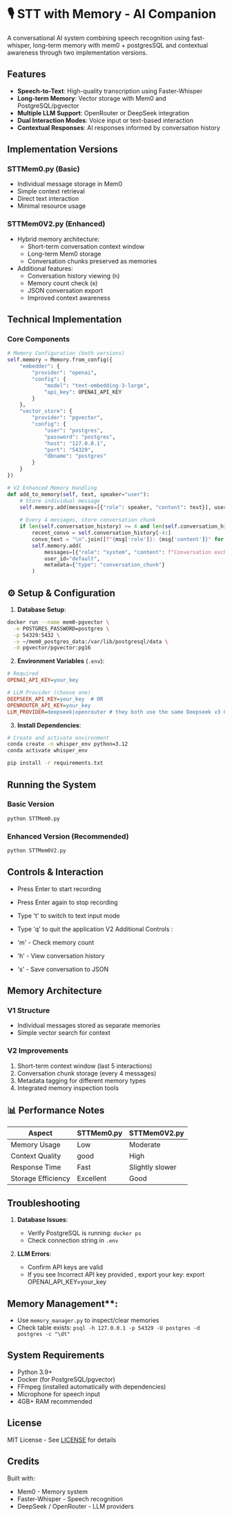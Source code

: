 # 🎙️ STT with Memory - AI Companion

A conversational AI system combining speech recognition using fast-whisper, long-term memory with mem0 + postgresSQL and contextual awareness through two implementation versions.

## Features

- **Speech-to-Text**: High-quality transcription using Faster-Whisper
- **Long-term Memory**: Vector storage with Mem0 and PostgreSQL/pgvector
- **Multiple LLM Support**: OpenRouter or DeepSeek integration
- **Dual Interaction Modes**: Voice input or text-based interaction
- **Contextual Responses**: AI responses informed by conversation history

## Implementation Versions

### STTMem0.py (Basic)
- Individual message storage in Mem0
- Simple context retrieval
- Direct text interaction
- Minimal resource usage

### STTMem0V2.py (Enhanced)
- Hybrid memory architecture:
  - Short-term conversation context window
  - Long-term Mem0 storage
  - Conversation chunks preserved as memories
- Additional features:
  - Conversation history viewing (`h`)
  - Memory count check (`m`)
  - JSON conversation export
  - Improved context awareness

## Technical Implementation

### Core Components
```python
# Memory Configuration (both versions)
self.memory = Memory.from_config({
    "embedder": {
        "provider": "openai",
        "config": {
            "model": "text-embedding-3-large",
            "api_key": OPENAI_API_KEY
        }
    },
    "vector_store": {
        "provider": "pgvector",
        "config": {
            "user": "postgres",
            "password": "postgres",
            "host": "127.0.0.1",
            "port": "54329",
            "dbname": "postgres"
        }
    }
})

# V2 Enhanced Memory Handling
def add_to_memory(self, text, speaker="user"):
    # Store individual message
    self.memory.add(messages=[{"role": speaker, "content": text}], user_id="default")
    
    # Every 4 messages, store conversation chunk
    if len(self.conversation_history) >= 4 and len(self.conversation_history) % 4 == 0:
        recent_convo = self.conversation_history[-4:]
        convo_text = "\n".join([f"{msg['role']}: {msg['content']}" for msg in recent_convo])
        self.memory.add(
            messages=[{"role": "system", "content": f"Conversation exchange: {convo_text}"}],
            user_id="default",
            metadata={"type": "conversation_chunk"}
        )
```

## ⚙️ Setup & Configuration

1. **Database Setup**:
```bash
docker run --name mem0-pgvector \
  -e POSTGRES_PASSWORD=postgres \
  -p 54329:5432 \
  -v ~/mem0_postgres_data:/var/lib/postgresql/data \
  -d pgvector/pgvector:pg16
```

2. **Environment Variables** (`.env`):
```ini
# Required
OPENAI_API_KEY=your_key

# LLM Provider (choose one)
DEEPSEEK_API_KEY=your_key  # OR
OPENROUTER_API_KEY=your_key
LLM_PROVIDER=deepseek|openrouter # they both use the same Deepseek v3 0324 new model version released today! (03/24/25)
```
3. **Install Dependencies**:

```bash
# Create and activate environment
conda create -n whisper_env python=3.12
conda activate whisper_env
```

```bash
pip install -r requirements.txt
```

## Running the System

### Basic Version
```bash
python STTMem0.py
```

### Enhanced Version (Recommended)
```bash
python STTMem0V2.py
```

## Controls & Interaction
- Press Enter to start recording
- Press Enter again to stop recording
- Type 't' to switch to text input mode
- Type 'q' to quit the application
V2 Additional Controls :

- 'm' - Check memory count
- 'h' - View conversation history
- 's' - Save conversation to JSON

## Memory Architecture

### V1 Structure
- Individual messages stored as separate memories
- Simple vector search for context

### V2 Improvements
1. Short-term context window (last 5 interactions)
2. Conversation chunk storage (every 4 messages)
3. Metadata tagging for different memory types
4. Integrated memory inspection tools

## 📊 Performance Notes

| Aspect          | STTMem0.py | STTMem0V2.py |
|-----------------|------------|--------------|
| Memory Usage    | Low        | Moderate     |
| Context Quality | good       | High         |
| Response Time   | Fast       | Slightly slower |
| Storage Efficiency|Excellent | Good         |

## Troubleshooting

1. **Database Issues**:
   - Verify PostgreSQL is running: `docker ps`
   - Check connection string in `.env`

2. **LLM Errors**:
   - Confirm API keys are valid
   - If you see Incorrect API key provided , export your key: export OPENAI_API_KEY=your_key

## Memory Management**:
- Use `memory_manager.py` to inspect/clear memories
- Check table exists: `psql -h 127.0.0.1 -p 54329 -U postgres -d postgres -c "\dt"`

## System Requirements
- Python 3.9+
- Docker (for PostgreSQL/pgvector)
- FFmpeg (installed automatically with dependencies)
- Microphone for speech input
- 4GB+ RAM recommended

## License
MIT License - See [LICENSE](LICENSE) for details

## Credits
Built with:

- Mem0 - Memory system
- Faster-Whisper - Speech recognition
- DeepSeek / OpenRouter - LLM providers

